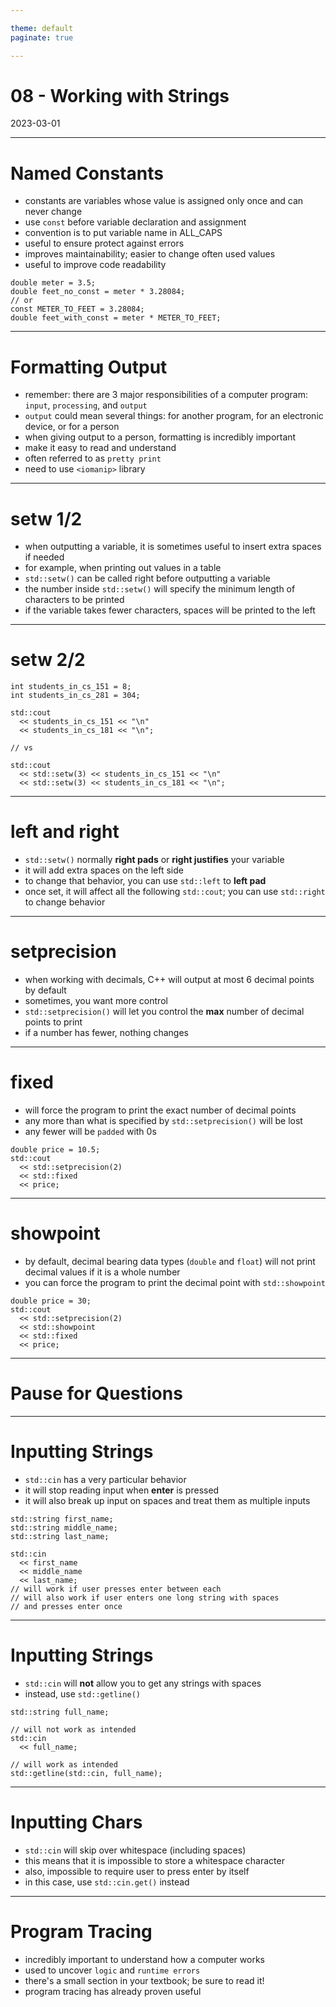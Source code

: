 ```yaml
---

theme: default
paginate: true

---
```


# 08 - Working with Strings
2023-03-01

---

# Named Constants

- constants are variables whose value is assigned only once and can never change
- use `const` before variable declaration and assignment
- convention is to put variable name in ALL_CAPS
- useful to ensure protect against errors
- improves maintainability; easier to change often used values
- useful to improve code readability
```
double meter = 3.5;
double feet_no_const = meter * 3.28084;
// or
const METER_TO_FEET = 3.28084;
double feet_with_const = meter * METER_TO_FEET;
```

---

# Formatting Output

- remember: there are 3 major responsibilities of a computer program: `input`, `processing`, and `output`
- `output` could mean several things: for another program, for an electronic device, or for a person
- when giving output to a person, formatting is incredibly important
- make it easy to read and understand
- often referred to as `pretty print`
- need to use `<iomanip>` library

---

# setw 1/2

- when outputting a variable, it is sometimes useful to insert extra spaces if needed
- for example, when printing out values in a table
- `std::setw()` can be called right before outputting a variable
- the number inside `std::setw()` will specify the minimum length of characters to be printed
- if the variable takes fewer characters, spaces will be printed to the left

---

# setw 2/2

```
int students_in_cs_151 = 8;
int students_in_cs_281 = 304;

std::cout
  << students_in_cs_151 << "\n"
  << students_in_cs_181 << "\n";

// vs

std::cout
  << std::setw(3) << students_in_cs_151 << "\n"
  << std::setw(3) << students_in_cs_181 << "\n";
```

---

# left and right

- `std::setw()` normally **right pads** or **right justifies** your variable
- it will add extra spaces on the left side
- to change that behavior, you can use `std::left` to **left pad**
- once set, it will affect all the following `std::cout`; you can use `std::right` to change behavior

---

# setprecision

- when working with decimals, C++ will output at most 6 decimal points by default
- sometimes, you want more control
- `std::setprecision()` will let you control the **max** number of decimal points to print
- if a number has fewer, nothing changes

---

# fixed

- will force the program to print the exact number of decimal points
- any more than what is specified by `std::setprecision()` will be lost
- any fewer will be `padded` with 0s

```
double price = 10.5;
std::cout
  << std::setprecision(2)
  << std::fixed
  << price;
```

---

# showpoint

- by default, decimal bearing data types (`double` and `float`) will not print decimal values if it is a whole number
- you can force the program to print the decimal point with `std::showpoint`

```
double price = 30;
std::cout
  << std::setprecision(2)
  << std::showpoint
  << std::fixed
  << price;

```

---

# Pause for Questions

---

# Inputting Strings

- `std::cin` has a very particular behavior
- it will stop reading input when **enter** is pressed
- it will also break up input on spaces and treat them as multiple inputs

```
std::string first_name;
std::string middle_name;
std::string last_name;

std::cin
  << first_name
  << middle_name
  << last_name;
// will work if user presses enter between each
// will also work if user enters one long string with spaces
// and presses enter once
```

---

# Inputting Strings

- `std::cin` will **not** allow you to get any strings with spaces
- instead, use `std::getline()`
```
std::string full_name;

// will not work as intended
std::cin
  << full_name;

// will work as intended
std::getline(std::cin, full_name);
```

---

# Inputting Chars

- `std::cin` will skip over whitespace (including spaces)
- this means that it is impossible to store a whitespace character
- also, impossible to require user to press enter by itself
- in this case, use `std::cin.get()` instead

---

# Program Tracing

- incredibly important to understand how a computer works
- used to uncover `logic` and `runtime errors`
- there's a small section in your textbook; be sure to read it!
- program tracing has already proven useful
